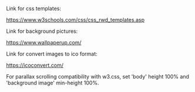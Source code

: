 Link for css templates:

https://www.w3schools.com/css/css_rwd_templates.asp 

Link for background pictures:

https://www.wallpaperup.com/

Link for convert images to ico format:

https://icoconvert.com/

For parallax scrolling compatibility with w3.css, set 'body' height 100% and 'background image' min-height 100%.
